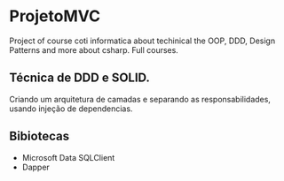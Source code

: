 # ProjetoMVC
Project of course coti informatica about techinical the OOP, DDD, Design Patterns and more about csharp. Full courses.

## Técnica de DDD e SOLID.
Criando um arquitetura de camadas e separando as responsabilidades, usando injeção de dependencias.

## Bibiotecas

- Microsoft Data SQLClient
- Dapper
